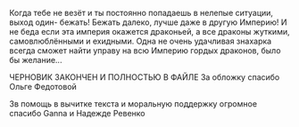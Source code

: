 <!--2025-05-09 22:54:38-->
Когда тебе не везёт и ты постоянно попадаешь в нелепые ситуации, выход один- бежать! Бежать далеко, лучше даже в другую Империю! И не беда если эта империя окажется драконьей, а все драконы жуткими, самовлюблёнными и ехидными. Одна не очень удачливая знахарка всегда сможет найти управу на всю Империю гордых драконов, было бы желание...

ЧЕРНОВИК ЗАКОНЧЕН И ПОЛНОСТЬЮ В ФАЙЛЕ
За обложку спасибо Ольге Федотовой


Зв помощь в вычитке текста и моральную поддержку огромное спасибо Ganna и Надежде Ревенко